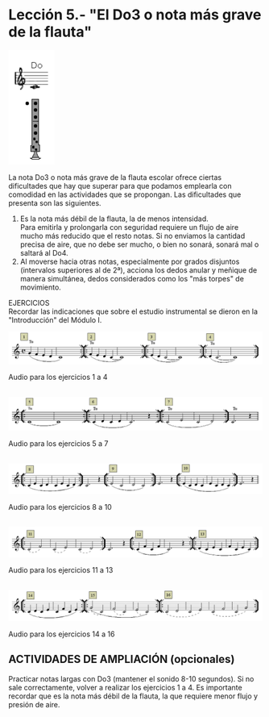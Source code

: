 
# Lección 5.- "El Do3 o nota más grave de la flauta"

<img src="img/Posicion_Do3.gif" height="227" alt="Posición Do3 " title="Posición Do3 " />

La nota Do3 o nota más grave de la flauta escolar ofrece ciertas dificultades que hay que superar para que podamos emplearla con comodidad en las actividades que se propongan. Las dificultades que presenta son las siguientes.

1. Es la nota más débil de la flauta, la de menos intensidad.<br />Para emitirla y prolongarla con seguridad requiere un flujo de aire mucho más reducido que el resto notas. Si no enviamos la cantidad precisa de aire, que no debe ser mucho, o bien no sonará, sonará mal o saltará al Do4. 
1. Al moverse hacia otras notas, especialmente por grados disjuntos (intervalos superiores al de 2ª), acciona los dedos anular y meñique de manera simultánea, dedos considerados como los "más torpes" de movimiento. 

EJERCICIOS <br /> Recordar las indicaciones que sobre el estudio instrumental se dieron en la "Introducción" del Módulo I.

![](/assets/M2_L5_Do3_1a4.gif)

Audio para los ejercicios 1 a 4
<br />
<br />

![](/assets/M2_L5_Do3_5a7.gif)

Audio para los ejercicios 5 a 7
<br />
<br />

![](/assets/M2_L5_Do3_8a10.gif)

Audio para los ejercicios 8 a 10
<br />
<br />

![](/assets/M2_L5_Do3_11a13.gif)

Audio para los ejercicios 11 a 13
<br />
<br />

![](/assets/M2_L5_Do3_14a16.gif)

Audio para los ejercicios 14 a 16
<br />

## ACTIVIDADES DE AMPLIACIÓN (opcionales)

Practicar notas largas con Do3 (mantener el sonido 8-10 segundos). Si no sale correctamente, volver a realizar los ejercicios 1 a 4. Es importante recordar que es la nota más débil de la flauta, la que requiere menor flujo y presión de aire.
